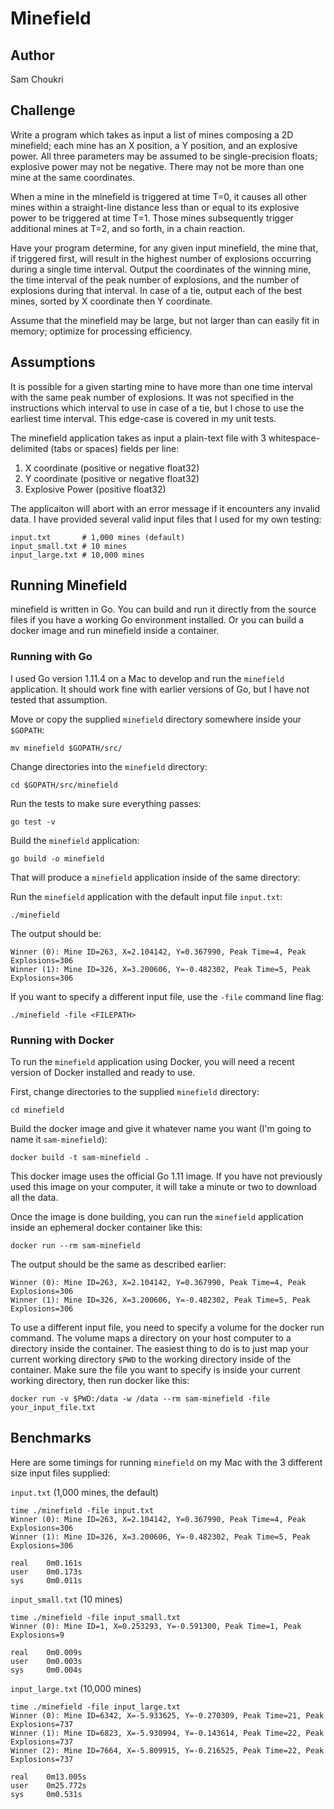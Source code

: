# Minefield

## Author

Sam Choukri

## Challenge

Write a program which takes as input a list of mines composing a 2D minefield; each mine has an X position, a Y position, and an explosive power. All three parameters may be assumed to be single-precision floats; explosive power may not be negative. There may not be more than one mine at the same coordinates.
 
When a mine in the minefield is triggered at time T=0, it causes all other mines within a straight-line distance less than or equal to its explosive power to be triggered at time T=1. Those mines subsequently trigger additional mines at T=2, and so forth, in a chain reaction.
 
Have your program determine, for any given input minefield, the mine that, if triggered first, will result in the highest number of explosions occurring during a single time interval. Output the coordinates of the winning mine, the time interval of the peak number of explosions, and the number of explosions during that interval. In case of a tie, output each of the best mines, sorted by X coordinate then Y coordinate.
 
Assume that the minefield may be large, but not larger than can easily fit in memory; optimize for processing efficiency.

## Assumptions

It is possible for a given starting mine to have more than one time interval with the same peak number of explosions. It was not specified in the instructions which interval to use in case of a tie, but I chose to use the earliest time interval. This edge-case is covered in my unit tests.

The minefield application takes as input a plain-text file with 3 whitespace-delimited (tabs or spaces) fields per line:

1. X coordinate (positive or negative float32)
2. Y coordinate (positive or negative float32)
3. Explosive Power (positive float32)

The applicaiton will abort with an error message if it encounters any invalid data. I have provided several valid input files that I used for my own testing:

```
input.txt       # 1,000 mines (default)
input_small.txt # 10 mines
input_large.txt # 10,000 mines
```


## Running Minefield

minefield is written in Go. You can build and run it directly from the source files if you have a working Go environment installed. Or you can build a docker image and run minefield inside a container.

### Running with Go

I used Go version 1.11.4 on a Mac to develop and run the `minefield` application. It should work fine with earlier versions of Go, but I have not tested that assumption.

Move or copy the supplied `minefield` directory somewhere inside your `$GOPATH`:

```
mv minefield $GOPATH/src/
```

Change directories into the `minefield` directory:

```
cd $GOPATH/src/minefield
```

Run the tests to make sure everything passes:

```
go test -v
```

Build the `minefield` application:

```
go build -o minefield
```

That will produce a `minefield` application inside of the same directory:


Run the `minefield` application with the default input file `input.txt`:

```
./minefield
```

The output should be:

```
Winner (0): Mine ID=263, X=2.104142, Y=0.367990, Peak Time=4, Peak Explosions=306
Winner (1): Mine ID=326, X=3.200606, Y=-0.482302, Peak Time=5, Peak Explosions=306
```

If you want to specify a different input file, use the `-file` command line flag:

```
./minefield -file <FILEPATH>
```

### Running with Docker

To run the `minefield` application using Docker, you will need a recent version of Docker installed and ready to use. 

First, change directories to the supplied `minefield` directory:

```
cd minefield
```

Build the docker image and give it whatever name you want (I'm going to name it `sam-minefield`):

```
docker build -t sam-minefield .
```

This docker image uses the official Go 1.11 image. If you have not previously used this image on your computer, it will take a minute or two to download all the data.


Once the image is done building, you can run the `minefield` application inside an ephemeral docker container like this:

```
docker run --rm sam-minefield
```

The output should be the same as described earlier:

```
Winner (0): Mine ID=263, X=2.104142, Y=0.367990, Peak Time=4, Peak Explosions=306
Winner (1): Mine ID=326, X=3.200606, Y=-0.482302, Peak Time=5, Peak Explosions=306
```

To use a different input file, you need to specify a volume for the docker run command. The volume maps a directory on your host computer to a directory inside the container. The easiest thing to do is to just map your current working directory `$PWD` to the working directory inside of the container. Make sure the file you want to specify is inside your current working directory, then run docker like this:

```
docker run -v $PWD:/data -w /data --rm sam-minefield -file your_input_file.txt
```

## Benchmarks

Here are some timings for running `minefield` on my Mac with the 3 different size input files supplied:

`input.txt` (1,000 mines, the default)

```
time ./minefield -file input.txt 
Winner (0): Mine ID=263, X=2.104142, Y=0.367990, Peak Time=4, Peak Explosions=306
Winner (1): Mine ID=326, X=3.200606, Y=-0.482302, Peak Time=5, Peak Explosions=306

real    0m0.161s
user    0m0.173s
sys     0m0.011s
```

`input_small.txt` (10 mines)

```
time ./minefield -file input_small.txt 
Winner (0): Mine ID=1, X=0.253293, Y=-0.591300, Peak Time=1, Peak Explosions=9

real    0m0.009s
user    0m0.003s
sys     0m0.004s
```

`input_large.txt` (10,000 mines)


```
time ./minefield -file input_large.txt 
Winner (0): Mine ID=6342, X=-5.933625, Y=-0.270309, Peak Time=21, Peak Explosions=737
Winner (1): Mine ID=6823, X=-5.930994, Y=-0.143614, Peak Time=22, Peak Explosions=737
Winner (2): Mine ID=7664, X=-5.809915, Y=-0.216525, Peak Time=22, Peak Explosions=737

real    0m13.005s
user    0m25.772s
sys     0m0.531s
